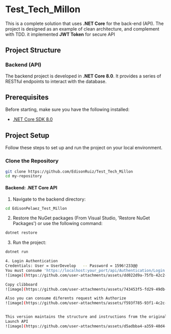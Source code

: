 # Test_Tech_Millon
This is a complete solution that uses **.NET Core** for the back-end (API). The project is designed as an example of clean architecture, and complement with TDD. it implemented **JWT Token** for secure API

## Project Structure

### Backend (API)
The backend project is developed in **.NET Core 8.0**. It provides a series of RESTful endpoints to interact with the database.

## Prerequisites
Before starting, make sure you have the following installed:
- [.NET Core SDK 8.0](https://dotnet.microsoft.com/download/dotnet/8.0)

## Project Setup
Follow these steps to set up and run the project on your local environment.

### Clone the Repository
```bash
git clone https://github.com/EdisonRuiz/Test_Tech_Millon
cd my-repository
```

#### Backend: .NET Core API
1. Navigate to the backend directory:
```bash
cd EdisonPelaez_Test_Millon
```

2. Restore the NuGet packages (From Visual Studio, 'Restore NuGet Packages') or use the following command:
```bash
dotnet restore
```
3. Run the project:
```bash
dotnet run

4. Login Authentication
Credentials: User = UserDevelop   -- Password = 1596!233@@
You must consume 'https://localhost:your_port/api/Authentication/Login' 
![image](https://github.com/user-attachments/assets/dd022d9a-75fb-42c2-b2cc-efcba2f8ed6a)

Copy clibboard
![image](https://github.com/user-attachments/assets/743453f5-fd29-49db-88cc-d88052c23c96)

Also you can consume diferents request with Authorize
![image](https://github.com/user-attachments/assets/f593f785-93f1-4c2c-8f4a-81f60b34b5c8)


This version maintains the structure and instructions from the original while providing a clear guide for English-speaking users.
Launch API
![image](https://github.com/user-attachments/assets/d5adbba4-a359-40d4-858c-c8d99ec5aefd)
